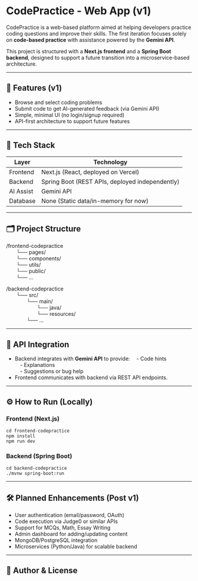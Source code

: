 # CodePractice - Web App (v1)

CodePractice is a web-based platform aimed at helping developers practice coding questions and improve their skills. The first iteration focuses solely on **code-based practice** with assistance powered by the **Gemini API**.

This project is structured with a **Next.js frontend** and a **Spring Boot backend**, designed to support a future transition into a microservice-based architecture.

---

## 🚀 Features (v1)

- Browse and select coding problems
- Submit code to get AI-generated feedback (via Gemini API)
- Simple, minimal UI (no login/signup required)
- API-first architecture to support future features

---

## 🧱 Tech Stack

| Layer     | Technology   |
|-----------|--------------|
| Frontend  | Next.js (React, deployed on Vercel) |
| Backend   | Spring Boot (REST APIs, deployed independently) |
| AI Assist | Gemini API |
| Database  | None (Static data/in-memory for now) |

---

## 🗂️ Project Structure

/frontend-codepractice  
  └── pages/  
  └── components/  
  └── utils/  
  └── public/  
  └── ...

/backend-codepractice  
  └── src/  
    └── main/  
      └── java/  
      └── resources/  
    └── ...

---

## 🔌 API Integration

- Backend integrates with **Gemini API** to provide:
 - Code hints  
 - Explanations  
 - Suggestions or bug help  
- Frontend communicates with backend via REST API endpoints.

---

## ⚙️ How to Run (Locally)

### Frontend (Next.js)
```
cd frontend-codepractice
npm install
npm run dev
```

### Backend (Spring Boot)

```
cd backend-codepractice
./mvnw spring-boot:run
```

---

## 🛠️ Planned Enhancements (Post v1)

- User authentication (email/password, OAuth)
- Code execution via Judge0 or similar APIs
- Support for MCQs, Math, Essay Writing
- Admin dashboard for adding/updating content
- MongoDB/PostgreSQL integration
- Microservices (Python/Java) for scalable backend

---

## 📌 Author & License
